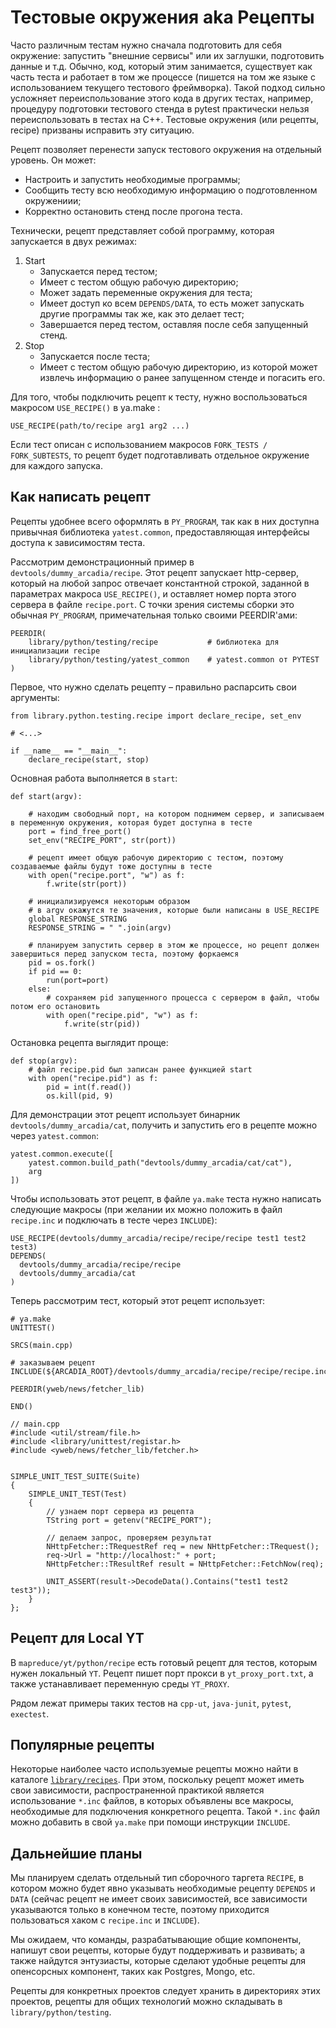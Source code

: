 # Тестовые окружения aka Рецепты

Часто различным тестам нужно сначала подготовить для себя окружение: запустить "внешние сервисы" или их заглушки, подготовить данные и т.д. Обычно, код, который этим занимается, существует как часть теста и работает в том же процессе (пишется на том же языке с использованием текущего тестового фреймворка). Такой подход сильно усложняет переиспользование этого кода в других тестах, например, процедуру подготовки тестового стенда в pytest практически нельзя переиспользовать в тестах на C++. Тестовые окружения (или рецепты, recipe) призваны исправить эту ситуацию.

Рецепт позволяет перенести запуск тестового окружения на отдельный уровень. Он может:

* Настроить и запустить необходимые программы;
* Сообщить тесту всю необходимую информацию о подготовленном окружениии;
* Корректно остановить стенд после прогона теста.


Технически, рецепт представляет собой программу, которая запускается в двух режимах:

1. Start
   * Запускается перед тестом;
   * Имеет с тестом общую рабочую директорию;
   * Может задать переменные окружения для теста;
   * Имеет доступ ко всем `DEPENDS/DATA`, то есть может запускать другие программы так же, как это делает тест;
   * Завершается перед тестом, оставляя после себя запущенный стенд.
2. Stop
   * Запускается после теста;
   * Имеет с тестом общую рабочую директорию, из которой может извлечь информацию о ранее запущенном стенде и погасить его.

Для того, чтобы подключить рецепт к тесту, нужно воспользоваться макросом `USE_RECIPE()`  в ya.make :

```
USE_RECIPE(path/to/recipe arg1 arg2 ...)
```

Если тест описан с использованием макросов `FORK_TESTS / FORK_SUBTESTS`, то рецепт будет подготавливать отдельное окружение для каждого запуска.


## Как написать рецепт

Рецепты удобнее всего оформлять в `PY_PROGRAM`, так как в них доступна привычная библиотека `yatest.common`, предоставляющая интерфейсы доступа к зависимостям теста.

Рассмотрим демонстрационный пример в `devtools/dummy_arcadia/recipe`. Этот рецепт запускает http-сервер, который на любой запрос отвечает константной строкой, заданной в параметрах макроса `USE_RECIPE()`, и оставляет номер порта этого сервера в файле `recipe.port`.
С точки зрения системы сборки это обычная `PY_PROGRAM`, примечательная только своими PEERDIR'ами:

```
PEERDIR(
    library/python/testing/recipe           # библиотека для инициализации recipe
    library/python/testing/yatest_common    # yatest.common от PYTEST
)
```

Первое, что нужно сделать рецепту – правильно распарсить свои аргументы:

```
from library.python.testing.recipe import declare_recipe, set_env

# <...>

if __name__ == "__main__":
    declare_recipe(start, stop)
```

Основная работа выполняется в `start`:

```
def start(argv):

    # находим свободный порт, на котором поднимем сервер, и записываем в переменную окружения, которая будет доступна в тесте
    port = find_free_port()
    set_env("RECIPE_PORT", str(port))

    # рецепт имеет общую рабочую директорию с тестом, поэтому создаваемые файлы будут тоже доступны в тесте
    with open("recipe.port", "w") as f:
        f.write(str(port))

    # инициализируемся некоторым образом
    # в argv окажутся те значения, которые были написаны в USE_RECIPE
    global RESPONSE_STRING
    RESPONSE_STRING = " ".join(argv)

    # планируем запустить сервер в этом же процессе, но рецепт должен завершиться перед запуском теста, поэтому форкаемся
    pid = os.fork()
    if pid == 0:
        run(port=port)
    else:
        # сохраняем pid запущенного процесса с сервером в файл, чтобы потом его остановить
        with open("recipe.pid", "w") as f:
            f.write(str(pid))
```

Остановка рецепта выглядит проще:

```
def stop(argv):
    # файл recipe.pid был записан ранее функцией start
    with open("recipe.pid") as f:
        pid = int(f.read())
        os.kill(pid, 9)
```

Для демонстрации этот рецепт использует бинарник `devtools/dummy_arcadia/cat`, получить и запустить его в рецепте можно через `yatest.common`:
```
yatest.common.execute([
    yatest.common.build_path("devtools/dummy_arcadia/cat/cat"), 
    arg
])
```

Чтобы использовать этот рецепт, в файле `ya.make` теста нужно написать следующие макросы (при желании их можно положить в файл `recipe.inc` и подключать в тесте через `INCLUDE`):

```
USE_RECIPE(devtools/dummy_arcadia/recipe/recipe/recipe test1 test2 test3)  
DEPENDS(
  devtools/dummy_arcadia/recipe/recipe
  devtools/dummy_arcadia/cat
)
```

Теперь рассмотрим тест, который этот рецепт использует:

```
# ya.make
UNITTEST()

SRCS(main.cpp)

# заказываем рецепт
INCLUDE(${ARCADIA_ROOT}/devtools/dummy_arcadia/recipe/recipe/recipe.inc)

PEERDIR(yweb/news/fetcher_lib)

END()
```
```
// main.cpp
#include <util/stream/file.h>
#include <library/unittest/registar.h>
#include <yweb/news/fetcher_lib/fetcher.h>


SIMPLE_UNIT_TEST_SUITE(Suite)
{
    SIMPLE_UNIT_TEST(Test)
    {
        // узнаем порт сервера из рецепта
        TString port = getenv("RECIPE_PORT");
        
        // делаем запрос, проверяем результат
        NHttpFetcher::TRequestRef req = new NHttpFetcher::TRequest();
        req->Url = "http://localhost:" + port;
        NHttpFetcher::TResultRef result = NHttpFetcher::FetchNow(req);

        UNIT_ASSERT(result->DecodeData().Contains("test1 test2 test3"));
    }
};
```

## Рецепт для Local YT

В `mapreduce/yt/python/recipe` есть готовый рецепт для тестов, которым нужен локальный `YT`. Рецепт пишет порт прокси в `yt_proxy_port.txt`, а также устанавливает переменную среды `YT_PROXY`.

Рядом лежат примеры таких тестов на `cpp-ut`, `java-junit`, `pytest`, `exectest`.


## Популярные рецепты

Некоторые наиболее часто используемые рецепты можно найти в каталоге [`library/recipes`](https://a.yandex-team.ru/arc/trunk/arcadia/library/recipes). При этом, поскольку рецепт может иметь свои зависимости, распространенной практикой является использование `*.inc` файлов, в которых объявлены все макросы, необходимые для подключения конкретного рецепта. Такой `*.inc` файл можно добавить в свой `ya.make` при помощи инструкции `INCLUDE`.


## Дальнейшие планы

Мы планируем сделать отдельный тип сборочного таргета `RECIPE`, в котором можно будет явно указывать необходимые рецепту `DEPENDS` и `DATA` (сейчас рецепт не имеет своих зависимостей, все зависимости указываются только в конечном тесте, поэтому приходится пользоваться хаком с `recipe.inc` и `INCLUDE`).

Мы ожидаем, что команды, разрабатывающие общие компоненты, напишут свои рецепты, которые будут поддерживать и развивать; а также найдутся энтузиасты, которые сделают удобные рецепты для опенсорсных компонент, таких как Postgres, Mongo, etc.

Рецепты для конкретных проектов следует хранить в директориях этих проектов, рецепты для общих технологий можно складывать в `library/python/testing`.